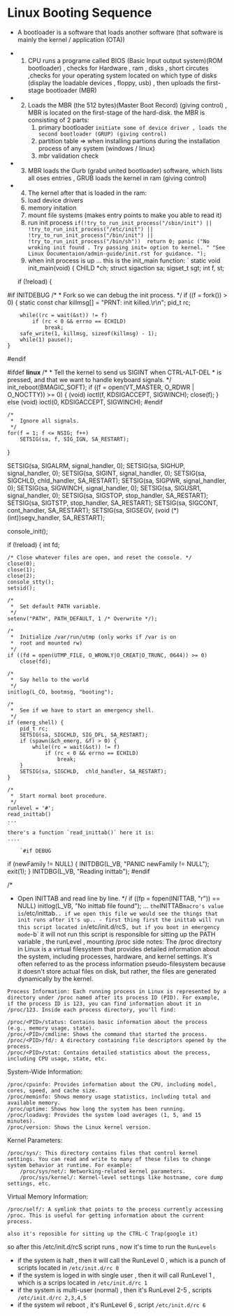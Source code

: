 # Linux Booting Sequence
- A bootloader is a software that loads another software (that software is mainly the kernel / application (OTA))
- 1. CPU runs a programe called BIOS (Basic Input output system)(ROM bootloader) , checks for Hardware , ram , disks , short circutes ,checks for your operating system located on which type of disks (display the loadable devices , floppy, usb) , then uploads the first-stage bootloader (MBR)
- 2. Loads the MBR (the 512 bytes)(Master Boot Record) (giving control) , MBR is located on the first-stage of the hard-disk.
    the MBR is consisting of 2 parts:
        1. primary bootloader `initiate some of device driver , loads the second bootloader (GRUP) (giving control)`
        2. partition table  => when installing partions during the installation process of any system (windows / linux)
        3. mbr validation check
- 3. MBR loads the Gurb (grabd united bootloader) software, which lists all oses entries , GRUB loads the kernel in ram (giving control)
- 4. The kernel after that is loaded in the ram:
    1. load device drivers
    2. memory initation
    3. mount file systems (makes entry points to make you able to read it)
    4. run init process
        `
            if(!try_to_run_init_process("/sbin/init") ||
                !try_to_run_init_process("/etc/init") ||
                !try_to_run_init_process("/bin/init") ||
                !try_to_run_init_process("/bin/sh")) 
                    return 0;
            panic ("No wroking init found . Try passing init= option to kernel. "
                    "See Linux Documentaion/admin-guide/init.rst for guidance. ");
        `
    5. when init process is up ... this is the init_main function:
        `
        static
void init_main(void)
{
  CHILD			*ch;
  struct sigaction	sa;
  sigset_t		sgt;
  int			f, st;

  if (!reload) {
  
#if INITDEBUG
	/*
	 * Fork so we can debug the init process.
	 */
	if ((f = fork()) > 0) {
		static const char killmsg[] = "PRNT: init killed.\r\n";
		pid_t rc;

		while((rc = wait(&st)) != f)
			if (rc < 0 && errno == ECHILD)
				break;
		safe_write(1, killmsg, sizeof(killmsg) - 1);
		while(1) pause();
	}
#endif

#ifdef __linux__
	/*
	 *	Tell the kernel to send us SIGINT when CTRL-ALT-DEL
	 *	is pressed, and that we want to handle keyboard signals.
	 */
	init_reboot(BMAGIC_SOFT);
	if ((f = open(VT_MASTER, O_RDWR | O_NOCTTY)) >= 0) {
		(void) ioctl(f, KDSIGACCEPT, SIGWINCH);
		close(f);
	} else
		(void) ioctl(0, KDSIGACCEPT, SIGWINCH);
#endif

	/*
	 *	Ignore all signals.
	 */
	for(f = 1; f <= NSIG; f++)
		SETSIG(sa, f, SIG_IGN, SA_RESTART);
  }

  SETSIG(sa, SIGALRM,  signal_handler, 0);
  SETSIG(sa, SIGHUP,   signal_handler, 0);
  SETSIG(sa, SIGINT,   signal_handler, 0);
  SETSIG(sa, SIGCHLD,  chld_handler, SA_RESTART);
  SETSIG(sa, SIGPWR,   signal_handler, 0);
  SETSIG(sa, SIGWINCH, signal_handler, 0);
  SETSIG(sa, SIGUSR1,  signal_handler, 0);
  SETSIG(sa, SIGSTOP,  stop_handler, SA_RESTART);
  SETSIG(sa, SIGTSTP,  stop_handler, SA_RESTART);
  SETSIG(sa, SIGCONT,  cont_handler, SA_RESTART);
  SETSIG(sa, SIGSEGV,  (void (*)(int))segv_handler, SA_RESTART);

  console_init();

  if (!reload) {
	int fd;

  	/* Close whatever files are open, and reset the console. */
	close(0);
	close(1);
	close(2);
  	console_stty();
  	setsid();

  	/*
	 *	Set default PATH variable.
	 */
  	setenv("PATH", PATH_DEFAULT, 1 /* Overwrite */);

  	/*
	 *	Initialize /var/run/utmp (only works if /var is on
	 *	root and mounted rw)
	 */
	if ((fd = open(UTMP_FILE, O_WRONLY|O_CREAT|O_TRUNC, 0644)) >= 0)
		close(fd);

  	/*
	 *	Say hello to the world
	 */
  	initlog(L_CO, bootmsg, "booting");

  	/*
	 *	See if we have to start an emergency shell.
	 */
	if (emerg_shell) {
		pid_t rc;
		SETSIG(sa, SIGCHLD, SIG_DFL, SA_RESTART);
		if (spawn(&ch_emerg, &f) > 0) {
			while((rc = wait(&st)) != f)
				if (rc < 0 && errno == ECHILD)
					break;
		}
  		SETSIG(sa, SIGCHLD,  chld_handler, SA_RESTART);
  	}

  	/*
	 *	Start normal boot procedure.
	 */
  	runlevel = '#';
  	read_inittab()
    ...
    `
    there's a function `read_inittab()` here it is:
    ....

        `#if DEBUG
  if (newFamily != NULL) {
	INITDBG(L_VB, "PANIC newFamily != NULL");
	exit(1);
  }
  INITDBG(L_VB, "Reading inittab");
#endif

  /*
   *	Open INITTAB and read line by line.
   */
  if ((fp = fopen(INITTAB, "r")) == NULL)
	initlog(L_VB, "No inittab file found");
    ...
    `
    the `INITTAB` macro's value is `/etc/inittab` .. if we open this file we would see the things that init runs after it's up..
    - first thing first the inittab will run this script located in `/etc/init.d/rcS` , but if you boot in emergency mode `-b` it will not run
        this script is responsible for sitting up the PATH variable , the runLevel , mounting /proc
    side notes: The /proc directory in Linux is a virtual filesystem that provides detailed information about the system, including processes, hardware, and kernel settings. It's often referred to as the process information pseudo-filesystem because it doesn't store actual files on disk, but rather, the files are generated dynamically by the kernel.

    Process Information: Each running process in Linux is represented by a directory under /proc named after its process ID (PID). For example, if the process ID is 123, you can find information about it in /proc/123. Inside each process directory, you'll find:

    /proc/<PID>/status: Contains basic information about the process (e.g., memory usage, state).
    /proc/<PID>/cmdline: Shows the command that started the process.
    /proc/<PID>/fd/: A directory containing file descriptors opened by the process.
    /proc/<PID>/stat: Contains detailed statistics about the process, including CPU usage, state, etc.

System-Wide Information:

    /proc/cpuinfo: Provides information about the CPU, including model, cores, speed, and cache size.
    /proc/meminfo: Shows memory usage statistics, including total and available memory.
    /proc/uptime: Shows how long the system has been running.
    /proc/loadavg: Provides the system load averages (1, 5, and 15 minutes).
    /proc/version: Shows the Linux kernel version.

Kernel Parameters:

    /proc/sys/: This directory contains files that control kernel settings. You can read and write to many of these files to change system behavior at runtime. For example:
        /proc/sys/net/: Networking-related kernel parameters.
        /proc/sys/kernel/: Kernel-level settings like hostname, core dump settings, etc.

Virtual Memory Information:

    /proc/self/: A symlink that points to the process currently accessing /proc. This is useful for getting information about the current process.
    
    also it's reposible for sitting up the CTRL-C Trap(google it)
    
so after this /etc/init.d/rcS script runs , now it's time to run the `RunLevels`

- if the system is halt , then it will call the RunLevel 0 , which is a punch of scripts located in `/etc/init.d/rc 0`
- if the system is loged in with single user , then it will call RunLevel 1 , which is a scrips located in `/etc/init.d/rc 1`
- if the system is multi-user (normal) , then it's RunLevel 2-5 , scripts `/etc/init.d/rc 2,3,4,5`
- if the system wil reboot , it's RunLevel 6 , script `/etc/init.d/rc 6`

